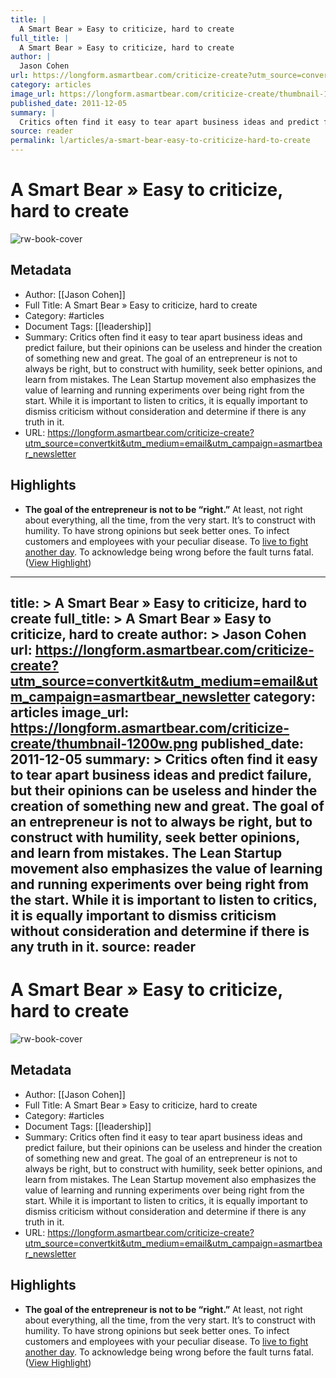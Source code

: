 ```yaml
---
title: |
  A Smart Bear » Easy to criticize, hard to create
full_title: |
  A Smart Bear » Easy to criticize, hard to create
author: |
  Jason Cohen
url: https://longform.asmartbear.com/criticize-create?utm_source=convertkit&utm_medium=email&utm_campaign=asmartbear_newsletter
category: articles
image_url: https://longform.asmartbear.com/criticize-create/thumbnail-1200w.png
published_date: 2011-12-05
summary: |
  Critics often find it easy to tear apart business ideas and predict failure, but their opinions can be useless and hinder the creation of something new and great. The goal of an entrepreneur is not to always be right, but to construct with humility, seek better opinions, and learn from mistakes. The Lean Startup movement also emphasizes the value of learning and running experiments over being right from the start. While it is important to listen to critics, it is equally important to dismiss criticism without consideration and determine if there is any truth in it.
source: reader
permalink: l/articles/a-smart-bear-easy-to-criticize-hard-to-create
---
```

# A Smart Bear » Easy to criticize, hard to create

![rw-book-cover](https://longform.asmartbear.com/criticize-create/thumbnail-1200w.png)

## Metadata
- Author: [[Jason Cohen]]
- Full Title: A Smart Bear » Easy to criticize, hard to create
- Category: #articles
- Document Tags: [[leadership]] 
- Summary: Critics often find it easy to tear apart business ideas and predict failure, but their opinions can be useless and hinder the creation of something new and great. The goal of an entrepreneur is not to always be right, but to construct with humility, seek better opinions, and learn from mistakes. The Lean Startup movement also emphasizes the value of learning and running experiments over being right from the start. While it is important to listen to critics, it is equally important to dismiss criticism without consideration and determine if there is any truth in it.
- URL: https://longform.asmartbear.com/criticize-create?utm_source=convertkit&utm_medium=email&utm_campaign=asmartbear_newsletter

## Highlights
- **The goal of the entrepreneur is not to be “right.”** At least, not right about everything, all the time, from the very start.
  It’s to construct with humility. To have strong opinions but seek better ones. To infect customers and employees with your peculiar disease. To [live to fight another day](https://blog.asmartbear.com/underbelly-what-haughty-startup-bloggers-dont-tell-you.html?utm_source=longform.asmartbear.com&utm_campaign=longform.asmartbear.com&utm_medium=post). To acknowledge being wrong before the fault turns fatal. ([View Highlight](https://read.readwise.io/read/01htj7z2ryggz7j390p0g0ebyx))


---
title: >
  A Smart Bear » Easy to criticize, hard to create
full_title: >
  A Smart Bear » Easy to criticize, hard to create
author: >
  Jason Cohen
url: https://longform.asmartbear.com/criticize-create?utm_source=convertkit&utm_medium=email&utm_campaign=asmartbear_newsletter
category: articles
image_url: https://longform.asmartbear.com/criticize-create/thumbnail-1200w.png
published_date: 2011-12-05
summary: >
  Critics often find it easy to tear apart business ideas and predict failure, but their opinions can be useless and hinder the creation of something new and great. The goal of an entrepreneur is not to always be right, but to construct with humility, seek better opinions, and learn from mistakes. The Lean Startup movement also emphasizes the value of learning and running experiments over being right from the start. While it is important to listen to critics, it is equally important to dismiss criticism without consideration and determine if there is any truth in it.
source: reader
---
# A Smart Bear » Easy to criticize, hard to create

![rw-book-cover](https://longform.asmartbear.com/criticize-create/thumbnail-1200w.png)

## Metadata
- Author: [[Jason Cohen]]
- Full Title: A Smart Bear » Easy to criticize, hard to create
- Category: #articles
- Document Tags: [[leadership]] 
- Summary: Critics often find it easy to tear apart business ideas and predict failure, but their opinions can be useless and hinder the creation of something new and great. The goal of an entrepreneur is not to always be right, but to construct with humility, seek better opinions, and learn from mistakes. The Lean Startup movement also emphasizes the value of learning and running experiments over being right from the start. While it is important to listen to critics, it is equally important to dismiss criticism without consideration and determine if there is any truth in it.
- URL: https://longform.asmartbear.com/criticize-create?utm_source=convertkit&utm_medium=email&utm_campaign=asmartbear_newsletter

## Highlights
- **The goal of the entrepreneur is not to be “right.”** At least, not right about everything, all the time, from the very start.
  It’s to construct with humility. To have strong opinions but seek better ones. To infect customers and employees with your peculiar disease. To [live to fight another day](https://blog.asmartbear.com/underbelly-what-haughty-startup-bloggers-dont-tell-you.html?utm_source=longform.asmartbear.com&utm_campaign=longform.asmartbear.com&utm_medium=post). To acknowledge being wrong before the fault turns fatal. ([View Highlight](https://read.readwise.io/read/01htj7z2ryggz7j390p0g0ebyx))


